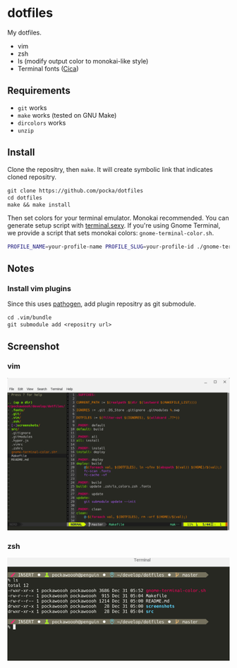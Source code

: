 # dotfiles

My dotfiles.

+ vim
+ zsh
+ ls (modify output color to monokai-like style)
+ Terminal fonts ([Cica](https://github.com/miiton/Cica))

## Requirements

+ `git` works
+ `make` works (tested on GNU Make)
+ `dircolors` works
+ `unzip`


## Install

Clone the repositry, then `make`.
It will create symbolic link that indicates cloned repositry.

```shell
git clone https://github.com/pocka/dotfiles
cd dotfiles
make && make install
```

Then set colors for your terminal emulator. Monokai recommended.
You can generate setup script with [terminal.sexy](https://terminal.sexy/).
If you're using Gnome Terminal, we provide a script that sets monokai colors: `gnome-terminal-color.sh`.

```sh
PROFILE_NAME=your-profile-name PROFILE_SLUG=your-profile-id ./gnome-terminal-color.sh
```


## Notes

### Install vim plugins

Since this uses [pathogen](https://github.com/tpope/vim-pathogen), add plugin repositry as git submodule.

```shell
cd .vim/bundle
git submodule add <repositry url>
```

## Screenshot

### vim
![ss-vim](https://github.com/pocka/dotfiles/blob/master/screenshots/vim.png?raw=true)

### zsh
![ss-zsh](https://github.com/pocka/dotfiles/blob/master/screenshots/zsh.png?raw=true)
